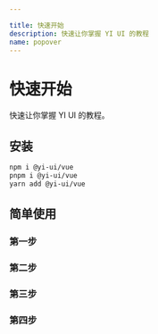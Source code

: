 ```yaml
---

title: 快速开始
description: 快速让你掌握 YI UI 的教程
name: popover
---
```


# 快速开始

<Description>

快速让你掌握 YI UI 的教程。

</Description>

## 安装

```bash
npm i @yi-ui/vue
pnpm i @yi-ui/vue
yarn add @yi-ui/vue
```

## 简单使用

### 第一步

### 第二步

### 第三步

### 第四步
